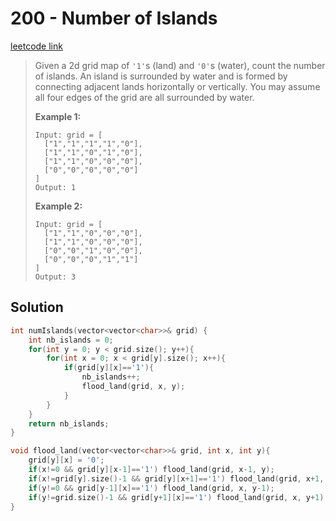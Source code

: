 # 200 - Number of Islands

[leetcode link](https://leetcode.com/problems/number-of-islands/)

> Given a 2d grid map of `'1'`s (land) and `'0'`s (water), count the number of islands. An island is surrounded by water  and is formed by connecting adjacent lands horizontally or vertically.  You may assume all four edges of the grid are all surrounded by water.
>
> **Example 1:**
>
> ```
> Input: grid = [
>   ["1","1","1","1","0"],
>   ["1","1","0","1","0"],
>   ["1","1","0","0","0"],
>   ["0","0","0","0","0"]
> ]
> Output: 1
> ```
>
> **Example 2:**
>
> ```
> Input: grid = [
>   ["1","1","0","0","0"],
>   ["1","1","0","0","0"],
>   ["0","0","1","0","0"],
>   ["0","0","0","1","1"]
> ]
> Output: 3
> ```

## Solution

```cpp
int numIslands(vector<vector<char>>& grid) {
    int nb_islands = 0;
    for(int y = 0; y < grid.size(); y++){
        for(int x = 0; x < grid[y].size(); x++){
            if(grid[y][x]=='1'){
                nb_islands++;
                flood_land(grid, x, y);
            }
        }
    }
    return nb_islands;
}

void flood_land(vector<vector<char>>& grid, int x, int y){
    grid[y][x] = '0';
    if(x!=0 && grid[y][x-1]=='1') flood_land(grid, x-1, y);
    if(x!=grid[y].size()-1 && grid[y][x+1]=='1') flood_land(grid, x+1, y);
    if(y!=0 && grid[y-1][x]=='1') flood_land(grid, x, y-1);
    if(y!=grid.size()-1 && grid[y+1][x]=='1') flood_land(grid, x, y+1);
}
```
